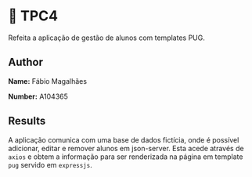 # 📝 TPC4

Refeita a aplicação de gestão de alunos com templates PUG.

## Author
<p><strong>Name:</strong> Fábio Magalhães</p>
<p><strong>Number:</strong> A104365</p>

## Results

A aplicação comunica com uma base de dados fictícia, onde é possível adicionar, editar e remover alunos em json-server. Esta acede através de `axios` e obtem a informação para ser renderizada na página em template `pug` servido em `expressjs`.
